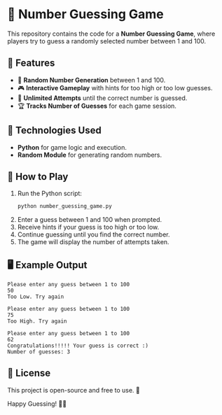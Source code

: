 # 🎯 Number Guessing Game

This repository contains the code for a **Number Guessing Game**, where players try to guess a randomly selected number between 1 and 100.

## 🚀 Features
- 🔢 **Random Number Generation** between 1 and 100.
- 🎮 **Interactive Gameplay** with hints for too high or too low guesses.
- 🔄 **Unlimited Attempts** until the correct number is guessed.
- 🏆 **Tracks Number of Guesses** for each game session.

## 📌 Technologies Used
- **Python** for game logic and execution.
- **Random Module** for generating random numbers.

## 🎯 How to Play
1. Run the Python script:
   ```bash
   python number_guessing_game.py
   ```
2. Enter a guess between 1 and 100 when prompted.
3. Receive hints if your guess is too high or too low.
4. Continue guessing until you find the correct number.
5. The game will display the number of attempts taken.

## 🖥️ Example Output
```
Please enter any guess between 1 to 100
50
Too Low. Try again

Please enter any guess between 1 to 100
75
Too High. Try again

Please enter any guess between 1 to 100
62
Congratulations!!!!! Your guess is correct :)
Number of guesses: 3
```

## 📜 License
This project is open-source and free to use. 🎉

Happy Guessing! 🔢🎉

